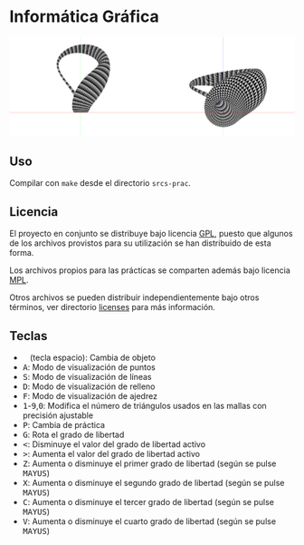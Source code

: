 Informática Gráfica
=============================================

![](klein_opengl.png)

Uso
---------------------------------------------
Compilar con `make` desde el directorio `srcs-prac`.

Licencia
---------------------------------------------
El proyecto en conjunto se distribuye bajo licencia [GPL](https://github.com/fdavidcl/informatica-grafica/blob/master/LICENSE),
puesto que algunos de los archivos provistos para su utilización se han distribuido de esta forma.

Los archivos propios para las prácticas se comparten además bajo licencia [MPL](https://github.com/fdavidcl/informatica-grafica/tree/master/licenses/practicas/README.txt).

Otros archivos se pueden distribuir independientemente bajo otros términos, ver directorio [licenses](https://github.com/fdavidcl/informatica-grafica/tree/master/licenses/) para más información.

Teclas
---------------------------------------------
  * <kbd>&nbsp;</kbd> (tecla espacio): Cambia de objeto
  * <kbd>A</kbd>: Modo de visualización de puntos
  * <kbd>S</kbd>: Modo de visualización de líneas
  * <kbd>D</kbd>: Modo de visualización de relleno
  * <kbd>F</kbd>: Modo de visualización de ajedrez
  * <kbd>1</kbd>-<kbd>9</kbd>,<kbd>0</kbd>: Modifica el número de triángulos usados en las mallas con precisión ajustable
  * <kbd>P</kbd>: Cambia de práctica
  * <kbd>G</kbd>: Rota el grado de libertad
  * <kbd><</kbd>: Disminuye el valor del grado de libertad activo
  * <kbd>></kbd>: Aumenta el valor del grado de libertad activo
  * <kbd>Z</kbd>: Aumenta o disminuye el primer grado de libertad (según se pulse <kbd>MAYUS</kbd>)
  * <kbd>X</kbd>: Aumenta o disminuye el segundo grado de libertad (según se pulse <kbd>MAYUS</kbd>)
  * <kbd>C</kbd>: Aumenta o disminuye el tercer grado de libertad (según se pulse <kbd>MAYUS</kbd>)
  * <kbd>V</kbd>: Aumenta o disminuye el cuarto grado de libertad (según se pulse <kbd>MAYUS</kbd>)
